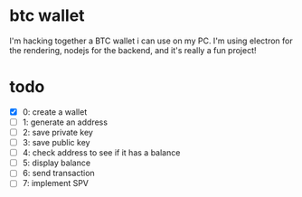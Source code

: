 # btc wallet

I'm hacking together a BTC wallet i can use on my PC. I'm using electron for the rendering, nodejs for the backend, and it's really a fun project!

# todo

- [x] 0: create a wallet
- [ ] 1: generate an address
- [ ] 2: save private key
- [ ] 3: save public key
- [ ] 4: check address to see if it has a balance
- [ ] 5: display balance
- [ ] 6: send transaction
- [ ] 7: implement SPV